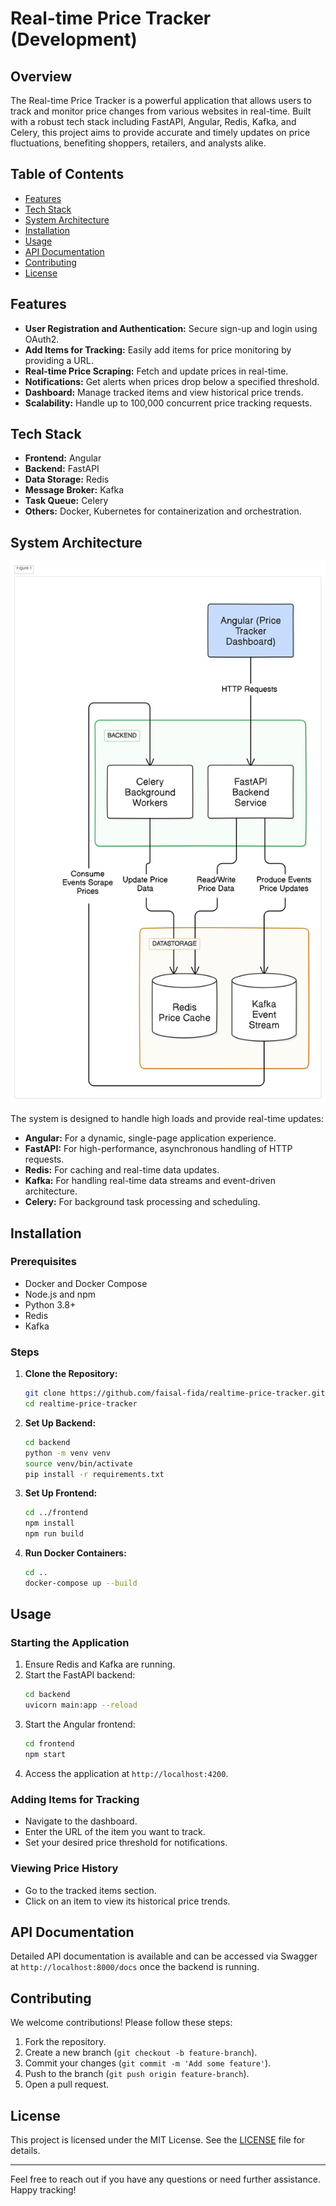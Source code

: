 # Real-time Price Tracker (Development)

## Overview

The Real-time Price Tracker is a powerful application that allows users to track and monitor price changes from various websites in real-time. Built with a robust tech stack including FastAPI, Angular, Redis, Kafka, and Celery, this project aims to provide accurate and timely updates on price fluctuations, benefiting shoppers, retailers, and analysts alike.

## Table of Contents
- [Features](#features)
- [Tech Stack](#tech-stack)
- [System Architecture](#system-architecture)
- [Installation](#installation)
- [Usage](#usage)
- [API Documentation](#api-documentation)
- [Contributing](#contributing)
- [License](#license)

## Features
- **User Registration and Authentication:** Secure sign-up and login using OAuth2.
- **Add Items for Tracking:** Easily add items for price monitoring by providing a URL.
- **Real-time Price Scraping:** Fetch and update prices in real-time.
- **Notifications:** Get alerts when prices drop below a specified threshold.
- **Dashboard:** Manage tracked items and view historical price trends.
- **Scalability:** Handle up to 100,000 concurrent price tracking requests.

## Tech Stack
- **Frontend:** Angular
- **Backend:** FastAPI
- **Data Storage:** Redis
- **Message Broker:** Kafka
- **Task Queue:** Celery
- **Others:** Docker, Kubernetes for containerization and orchestration.

## System Architecture

![Alt text](architecture.png)

The system is designed to handle high loads and provide real-time updates:
- **Angular:** For a dynamic, single-page application experience.
- **FastAPI:** For high-performance, asynchronous handling of HTTP requests.
- **Redis:** For caching and real-time data updates.
- **Kafka:** For handling real-time data streams and event-driven architecture.
- **Celery:** For background task processing and scheduling.

## Installation
### Prerequisites
- Docker and Docker Compose
- Node.js and npm
- Python 3.8+
- Redis
- Kafka

### Steps
1. **Clone the Repository:**
   ```bash
   git clone https://github.com/faisal-fida/realtime-price-tracker.git
   cd realtime-price-tracker
   ```

2. **Set Up Backend:**
   ```bash
   cd backend
   python -m venv venv
   source venv/bin/activate
   pip install -r requirements.txt
   ```

3. **Set Up Frontend:**
   ```bash
   cd ../frontend
   npm install
   npm run build
   ```

4. **Run Docker Containers:**
   ```bash
   cd ..
   docker-compose up --build
   ```

## Usage
### Starting the Application
1. Ensure Redis and Kafka are running.
2. Start the FastAPI backend:
   ```bash
   cd backend
   uvicorn main:app --reload
   ```
3. Start the Angular frontend:
   ```bash
   cd frontend
   npm start
   ```
4. Access the application at `http://localhost:4200`.

### Adding Items for Tracking
- Navigate to the dashboard.
- Enter the URL of the item you want to track.
- Set your desired price threshold for notifications.

### Viewing Price History
- Go to the tracked items section.
- Click on an item to view its historical price trends.

## API Documentation
Detailed API documentation is available and can be accessed via Swagger at `http://localhost:8000/docs` once the backend is running.

## Contributing
We welcome contributions! Please follow these steps:
1. Fork the repository.
2. Create a new branch (`git checkout -b feature-branch`).
3. Commit your changes (`git commit -m 'Add some feature'`).
4. Push to the branch (`git push origin feature-branch`).
5. Open a pull request.

## License
This project is licensed under the MIT License. See the [LICENSE](LICENSE) file for details.

---

Feel free to reach out if you have any questions or need further assistance. Happy tracking!
```
